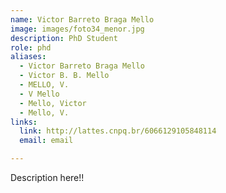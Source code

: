 ```yaml
---
name: Victor Barreto Braga Mello
image: images/foto34_menor.jpg
description: PhD Student
role: phd
aliases:
  - Victor Barreto Braga Mello
  - Victor B. B. Mello
  - MELLO, V.
  - V Mello
  - Mello, Victor
  - Mello, V.
links:
  link: http://lattes.cnpq.br/6066129105848114
  email: email

---
```


Description here!!

